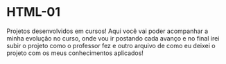 # HTML-01
 Projetos desenvolvidos em cursos!
 Aqui você vai poder acompanhar a minha evolução no curso, onde vou ir postando cada avanço e no final irei subir o projeto como o professor fez e outro arquivo de como eu deixei o projeto com os meus conhecimentos aplicados!
 
